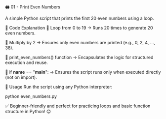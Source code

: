 🖨️ 01 - Print Even Numbers

A simple Python script that prints the first 20 even numbers using a loop.

📝 Code Explanation
🔹 Loop from 0 to 19 → Runs 20 times to generate 20 even numbers.

🔹 Multiply by 2 → Ensures only even numbers are printed (e.g., 0, 2, 4, ..., 38).

🔹 print_even_numbers() function → Encapsulates the logic for structured execution and reuse.

🔹 if __name__ == "__main__": → Ensures the script runs only when executed directly (not on import).

🚀 Usage
Run the script using any Python interpreter:

python even_numbers.py

✅ Beginner-friendly and perfect for practicing loops and basic function structure in Python! 😊

